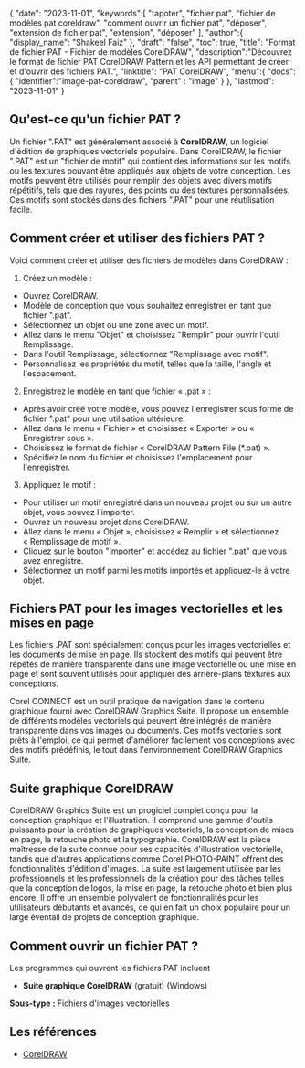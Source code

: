 {
"date": "2023-11-01",
   "keywords":[
"tapoter",
"fichier pat",
"fichier de modèles pat coreldraw",
"comment ouvrir un fichier pat",
"déposer",
"extension de fichier pat",
"extension",
"déposer"
],
   "author":{
"display_name": "Shakeel Faiz"
},
"draft": "false",
"toc": true,
"title": "Format de fichier PAT - Fichier de modèles CorelDRAW",
   "description":"Découvrez le format de fichier PAT CorelDRAW Pattern et les API permettant de créer et d'ouvrir des fichiers PAT.",
"linktitle": "PAT CorelDRAW",
   "menu":{
      "docs":{
         "identifier":"image-pat-coreldraw",
"parent" : "image"
}
},
"lastmod": "2023-11-01"
}

## Qu'est-ce qu'un fichier PAT ?

Un fichier ".PAT" est généralement associé à **CorelDRAW**, un logiciel d'édition de graphiques vectoriels populaire. Dans CorelDRAW, le fichier ".PAT" est un "fichier de motif" qui contient des informations sur les motifs ou les textures pouvant être appliqués aux objets de votre conception. Les motifs peuvent être utilisés pour remplir des objets avec divers motifs répétitifs, tels que des rayures, des points ou des textures personnalisées. Ces motifs sont stockés dans des fichiers ".PAT" pour une réutilisation facile.

## Comment créer et utiliser des fichiers PAT ?

Voici comment créer et utiliser des fichiers de modèles dans CorelDRAW :

1. Créez un modèle :
    



- Ouvrez CorelDRAW.
- Modèle de conception que vous souhaitez enregistrer en tant que fichier ".pat".
- Sélectionnez un objet ou une zone avec un motif.
- Allez dans le menu "Objet" et choisissez "Remplir" pour ouvrir l'outil Remplissage.
- Dans l'outil Remplissage, sélectionnez "Remplissage avec motif".
- Personnalisez les propriétés du motif, telles que la taille, l'angle et l'espacement.
2. Enregistrez le modèle en tant que fichier « .pat » :
    



- Après avoir créé votre modèle, vous pouvez l'enregistrer sous forme de fichier ".pat" pour une utilisation ultérieure.
- Allez dans le menu « Fichier » et choisissez « Exporter » ou « Enregistrer sous ».
- Choisissez le format de fichier « CorelDRAW Pattern File (*.pat) ».
- Spécifiez le nom du fichier et choisissez l'emplacement pour l'enregistrer.
3. Appliquez le motif :
    



- Pour utiliser un motif enregistré dans un nouveau projet ou sur un autre objet, vous pouvez l'importer.
- Ouvrez un nouveau projet dans CorelDRAW.
- Allez dans le menu « Objet », choisissez « Remplir » et sélectionnez « Remplissage de motif ».
- Cliquez sur le bouton "Importer" et accédez au fichier ".pat" que vous avez enregistré.
- Sélectionnez un motif parmi les motifs importés et appliquez-le à votre objet.

## Fichiers PAT pour les images vectorielles et les mises en page

Les fichiers .PAT sont spécialement conçus pour les images vectorielles et les documents de mise en page. Ils stockent des motifs qui peuvent être répétés de manière transparente dans une image vectorielle ou une mise en page et sont souvent utilisés pour appliquer des arrière-plans texturés aux conceptions.

Corel CONNECT est un outil pratique de navigation dans le contenu graphique fourni avec CorelDRAW Graphics Suite. Il propose un ensemble de différents modèles vectoriels qui peuvent être intégrés de manière transparente dans vos images ou documents. Ces motifs vectoriels sont prêts à l'emploi, ce qui permet d'améliorer facilement vos conceptions avec des motifs prédéfinis, le tout dans l'environnement CorelDRAW Graphics Suite.

## Suite graphique CorelDRAW

CorelDRAW Graphics Suite est un progiciel complet conçu pour la conception graphique et l'illustration. Il comprend une gamme d'outils puissants pour la création de graphiques vectoriels, la conception de mises en page, la retouche photo et la typographie. CorelDRAW est la pièce maîtresse de la suite connue pour ses capacités d'illustration vectorielle, tandis que d'autres applications comme Corel PHOTO-PAINT offrent des fonctionnalités d'édition d'images. La suite est largement utilisée par les professionnels et les professionnels de la création pour des tâches telles que la conception de logos, la mise en page, la retouche photo et bien plus encore. Il offre un ensemble polyvalent de fonctionnalités pour les utilisateurs débutants et avancés, ce qui en fait un choix populaire pour un large éventail de projets de conception graphique.

## Comment ouvrir un fichier PAT ?

Les programmes qui ouvrent les fichiers PAT incluent

- **Suite graphique CorelDRAW** (gratuit) (Windows)

**Sous-type :** Fichiers d'images vectorielles

## Les références
* [CorelDRAW](https://en.wikipedia.org/wiki/CorelDRAW)
